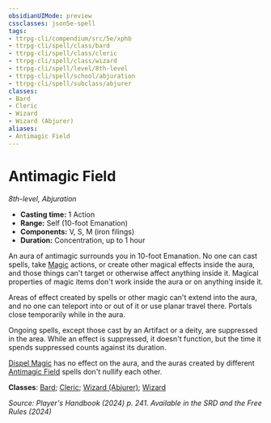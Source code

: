 ```yaml
---
obsidianUIMode: preview
cssclasses: json5e-spell
tags:
- ttrpg-cli/compendium/src/5e/xphb
- ttrpg-cli/spell/class/bard
- ttrpg-cli/spell/class/cleric
- ttrpg-cli/spell/class/wizard
- ttrpg-cli/spell/level/8th-level
- ttrpg-cli/spell/school/abjuration
- ttrpg-cli/spell/subclass/abjurer
classes:
- Bard
- Cleric
- Wizard
- Wizard (Abjurer)
aliases:
- Antimagic Field
---
```

# Antimagic Field
*8th-level, Abjuration*  


- **Casting time:** 1 Action
- **Range:** Self (10-foot Emanation)
- **Components:** V, S, M (iron filings)
- **Duration:** Concentration, up to 1 hour

An aura of antimagic surrounds you in 10-foot Emanation. No one can cast spells, take [Magic](Інструменти%20ДМ/CLI/rules/actions.md#Magic) actions, or create other magical effects inside the aura, and those things can't target or otherwise affect anything inside it. Magical properties of magic items don't work inside the aura or on anything inside it.

Areas of effect created by spells or other magic can't extend into the aura, and no one can teleport into or out of it or use planar travel there. Portals close temporarily while in the aura.

Ongoing spells, except those cast by an Artifact or a deity, are suppressed in the area. While an effect is suppressed, it doesn't function, but the time it spends suppressed counts against its duration.

[Dispel Magic](Інструменти%20ДМ/CLI/spells/dispel-magic-xphb.md) has no effect on the aura, and the auras created by different [Antimagic Field](Інструменти%20ДМ/CLI/spells/antimagic-field-xphb.md) spells don't nullify each other.

**Classes**: [Bard](Інструменти%20ДМ/CLI/lists/list-spells-classes-bard.md); [Cleric](Інструменти%20ДМ/CLI/lists/list-spells-classes-cleric.md); [Wizard (Abjurer)](Інструменти%20ДМ/CLI/lists/list-spells-classes-abjurer-xphb.md "subclass=XPHB;class=XPHB"); [Wizard](Інструменти%20ДМ/CLI/lists/list-spells-classes-wizard.md)

*Source: Player's Handbook (2024) p. 241. Available in the <span title='Systems Reference Document (5.2)'>SRD</span> and the Free Rules (2024)*